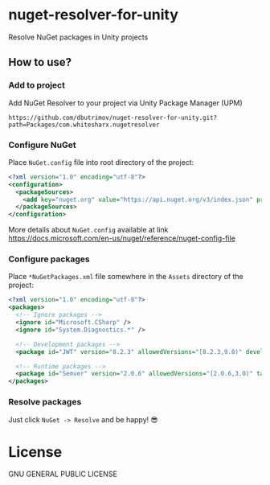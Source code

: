 # nuget-resolver-for-unity

Resolve NuGet packages in Unity projects


## How to use?

### Add to project

Add NuGet Resolver to your project via Unity Package Manager (UPM)

```
https://github.com/dbutrimov/nuget-resolver-for-unity.git?path=Packages/com.whitesharx.nugetresolver
```

### Configure NuGet

Place `NuGet.config` file into root directory of the project:
```xml
<?xml version="1.0" encoding="utf-8"?>
<configuration>
  <packageSources>
    <add key="nuget.org" value="https://api.nuget.org/v3/index.json" protocolVersion="3" />
  </packageSources>
</configuration>
```

More details about `NuGet.config` available at link https://docs.microsoft.com/en-us/nuget/reference/nuget-config-file

### Configure packages

Place `*NuGetPackages.xml` file somewhere in the `Assets` directory of the project:
```xml
<?xml version="1.0" encoding="utf-8"?>
<packages>
  <!-- Ignore packages -->
  <ignore id="Microsoft.CSharp" />
  <ignore id="System.Diagnostics.*" />

  <!-- Development packages -->
  <package id="JWT" version="8.2.3" allowedVersions="[8.2.3,9.0)" developmentDependency="true" />

  <!-- Runtime packages -->
  <package id="Semver" version="2.0.6" allowedVersions="[2.0.6,3.0)" targetFramework="net452" />
</packages>
```

### Resolve packages

Just click `NuGet -> Resolve` and be happy! 😎


# License

GNU GENERAL PUBLIC LICENSE
